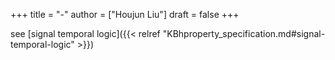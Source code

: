 +++
title = "-"
author = ["Houjun Liu"]
draft = false
+++

see [signal temporal logic]({{< relref "KBhproperty_specification.md#signal-temporal-logic" >}})
